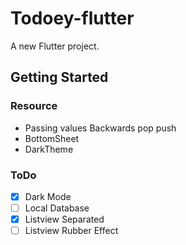 # Todoey-flutter

A new Flutter project.

## Getting Started
### Resource
- Passing values Backwards pop push
- BottomSheet
- DarkTheme
### ToDo
- [x] Dark Mode
- [ ] Local Database
- [x] Listview Separated
- [ ] Listview Rubber Effect
